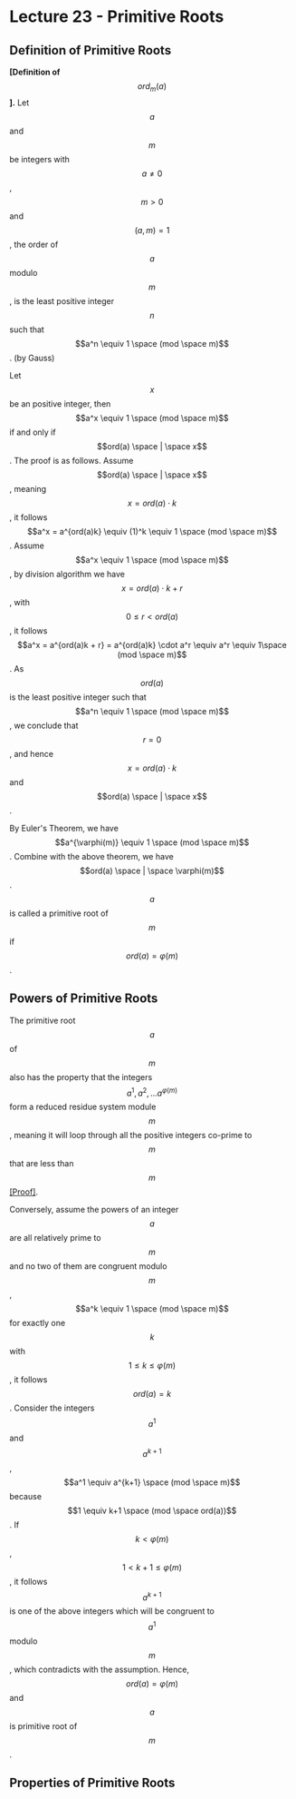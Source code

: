 # Lecture 23 - Primitive Roots

## Definition of Primitive Roots

**\[Definition of** $$ord_m(a)$$**].** Let $$a$$ and $$m$$ be integers with $$a \not = 0$$, $$m > 0$$ and $$(a, m) = 1$$, the order of $$a$$ modulo $$m$$, is the least positive integer $$n$$ such that $$a^n \equiv 1 \space (mod \space m)$$. (by Gauss)

Let $$x$$ be an positive integer, then $$a^x \equiv 1 \space (mod \space m)$$ if and only if $$ord(a) \space | \space x$$. The proof is as follows. Assume $$ord(a) \space | \space x$$, meaning $$x = ord(a) \cdot k$$, it follows $$a^x = a^{ord(a)k} \equiv (1)^k \equiv 1 \space (mod \space m)$$. Assume $$a^x \equiv 1 \space (mod \space m)$$, by division algorithm we have $$x = ord(a) \cdot k + r$$, with $$0 \le r < ord(a)$$, it follows $$a^x = a^{ord(a)k + r} = a^{ord(a)k} \cdot a^r \equiv a^r \equiv 1\space (mod \space m)$$. As $$ord(a)$$ is the least positive integer such that $$a^n \equiv 1 \space (mod \space m)$$, we conclude that $$r = 0$$, and hence $$x = ord(a) \cdot k$$ and $$ord(a) \space | \space x$$.

By Euler's Theorem, we have $$a^{\varphi(m)} \equiv 1 \space (mod \space m)$$. Combine with the above theorem, we have $$ord(a) \space | \space \varphi(m)$$. $$a$$ is called a primitive root of $$m$$ if $$ord(a) = \varphi(m)$$.

## Powers of Primitive Roots

The primitive root $$a$$ of $$m$$ also has the property that the integers $$a^1, a^2, ... a^{\varphi(m)}$$ form a reduced residue system module $$m$$, meaning it will loop through all the positive integers co-prime to $$m$$ that are less than $$m$$ [\[Proof\]](../number-theory/proof-powers-of-primitive-root-forms-a-reduced-residue-system.md).

Conversely, assume the powers of an integer $$a$$ are all relatively prime to $$m$$ and no two of them are congruent modulo $$m$$, $$a^k \equiv 1 \space (mod \space m)$$ for exactly one $$k$$ with $$1 \le k \le \varphi(m)$$, it follows $$ord(a) = k$$. Consider the integers $$a^1$$ and $$a^{k+1}$$, $$a^1 \equiv a^{k+1} \space (mod \space m)$$ because $$1 \equiv k+1 \space (mod \space ord(a))$$. If $$k < \varphi(m)$$, $$1 < k + 1 \le \varphi(m)$$, it follows $$a^{k+1}$$ is one of the above integers which will be congruent to $$a^1$$ modulo $$m$$, which contradicts with the assumption. Hence, $$ord(a) = \varphi(m)$$ and $$a$$ is primitive root of $$m$$.

## Properties of Primitive Roots

